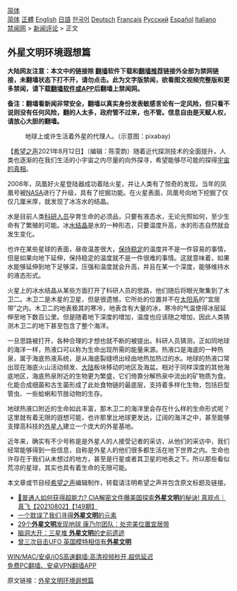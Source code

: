  <!-- 面包屑导航 --> <div class="breadcrumb"><!-- GTranslate: https://gtranslate.io/ -->  <div class="switcher notranslate">  <div class="selected">  <a href="#" onclick="return false;"> 简体</a>  </div>  <div class="option">  <a href="https://www.bannedbook.org" onclick="doGTranslate('zh-CN|zh-CN');jQuery('div.switcher div.selected a').html(jQuery(this).html());return false;" title="简体中文" class="nturl selected"> 简体</a>  <a href="https://www.bannedbook.org/zh-tw/" onclick="doGTranslate('zh-CN|zh-TW');jQuery('div.switcher div.selected a').html(jQuery(this).html());return false;" title="繁體中文" class="nturl"> 正體</a>  <a href="https://www.bannedbook.org/en/" onclick="doGTranslate('zh-CN|en');jQuery('div.switcher div.selected a').html(jQuery(this).html());return false;" title="English" class="nturl"> English</a>  <a href="https://www.bannedbook.org/ja/" onclick="doGTranslate('zh-CN|ja');jQuery('div.switcher div.selected a').html(jQuery(this).html());return false;" title="日本語" class="nturl"> 日語</a>  <a href="https://www.bannedbook.org/ko/" onclick="doGTranslate('zh-CN|ko');jQuery('div.switcher div.selected a').html(jQuery(this).html());return false;" title="한국어" class="nturl"> 한국어</a>  <a href="https://www.bannedbook.org/de/" onclick="doGTranslate('zh-CN|de');jQuery('div.switcher div.selected a').html(jQuery(this).html());return false;" title="Deutsch" class="nturl"> Deutsch</a>  <a href="https://www.bannedbook.org/fr/" onclick="doGTranslate('zh-CN|fr');jQuery('div.switcher div.selected a').html(jQuery(this).html());return false;" title="Français" class="nturl"> Français</a>  <a href="https://www.bannedbook.org/ru/" onclick="doGTranslate('zh-CN|ru');jQuery('div.switcher div.selected a').html(jQuery(this).html());return false;" title="Русский" class="nturl"> Русский</a>  <a href="https://www.bannedbook.org/es/" onclick="doGTranslate('zh-CN|es');jQuery('div.switcher div.selected a').html(jQuery(this).html());return false;" title="Español" class="nturl"> Español</a>  <a href="https://www.bannedbook.org/it/" onclick="doGTranslate('zh-CN|it');jQuery('div.switcher div.selected a').html(jQuery(this).html());return false;" title="Italiano" class="nturl"> Italiano</a>  </div>  </div>      <div class='breadcrumb-sub'><!-- Breadcrumb NavXT 6.3.0 --> <a href="https://www.bannedbook.org/" class="home">禁闻网</a> &gt; <a href="https://www.bannedbook.org/bnews/comments/" class="category">新闻评论</a> &gt; 正文</div></div><h2>外星文明环境遐想篇</h2> <p class="notice"><b>大陆网友注意：本文中的链接除 <a href="https://github.com/bannedbook/fanqiang" >翻墙</a>软件下载和<a href="https://github.com/killgcd/justmysocks/blob/master/README.md">翻墙推荐</a>链接外全部为禁网链接，未翻墙状态下打不开，请勿点击。此为文字版禁闻，欲看图文视频完整版和更多禁闻，请下载<a href="https://github.com/bannedbook/fanqiang">翻墙软件或APP</a>后翻墙上禁闻网。</p><p>备注：翻墙看新闻非常安全，翻墙以真实身份发表敏感言论有一定风险，但只看不说则没有任何风险，翻的人太多，政府管不过来，也不管。信息自由是天赋人权，请放心大胆的翻墙。</b></p>  <div class="entry"> <figure> <p><figcaption>地球上或许生活着外星的代理人。（示意图：pixabay)</figcaption></figure> <p>【<span class='wp_keywordlink_affiliate'><a href="https://www.soundofhope.org" title="希望之声" target="_blank">希望之声</a></span>2021年8月12日】（编辑：陈雯韵）随着近代探测技术的全面提升，人类也逐渐的在我们生活的小宇宙之内尽量的向外探寻，希望能够尽可能的探得<span class='wp_keywordlink'><a href="https://www.bannedbook.org/forum3/topic2396.html" title="宇宙的真相" target="_blank">宇宙的真相</a></span>。</p> <p>2008年，凤凰好火星登陆器成功着陆火星，并让人类有了惊奇的发现。当年的凤凰号被<a href="https://www.bannedbook.org/bnews/tag/nasa/" class="st_tag internal_tag" rel="tag" title="标签 NASA 下的日志">NASA</a>进行了升级，具有了挖掘功能。在火星表面，凤凰号向地下挖掘了仅仅几厘米厚，就发现了冰冻水的结晶。</p>  <p>水是目前人类<a href="https://www.bannedbook.org/bnews/tag/%E7%A7%91%E7%A0%94%E4%BA%BA%E5%91%98/" class="st_tag internal_tag" rel="tag" title="标签 科研人员 下的日志">科研人员</a>孕育生命的必须品，只要有液态水，无论光照如何，至少生命有了繁殖的可能。冰<a href="https://www.bannedbook.org/bnews/tag/%E6%B0%B4%E7%BB%93%E6%99%B6/" class="st_tag internal_tag" rel="tag" title="标签 水结晶 下的日志">水结晶</a>是水的一种形态，只要温度升高，水的形态自然就会发生变化。</p> <p>也许在某些星球的表面，昼夜温差很大，<a href="https://www.bannedbook.org/bnews/tag/%E4%BF%9D%E6%8C%81%E7%A8%B3%E5%AE%9A/" class="st_tag internal_tag" rel="tag" title="标签 保持稳定 下的日志">保持稳定</a>的温度并不是一件容易的事情，但是如果向地下延伸，保持稳定的温度就不是一件很难的事情。这就意味着，如果水能够延伸到地下足够深，压强和温度就会升高，并且在某一个深度，能够维持水的液态形式。</p>  <p>火星上的冰水结晶从某些方面打开了科研人员的思路，他们随后将眼光聚集到了木卫二。木卫二是木星的卫星，但是很遗憾，它所处的位置并不在<a href="https://www.bannedbook.org/bnews/tag/%e5%a4%aa%e9%98%b3%e7%b3%bb/" class="st_tag internal_tag" rel="tag" title="标签 太阳系 下的日志">太阳系</a>的“宜居带”之内。木卫二的地表极其的寒冷，地表含有大量的冰，寒冷的气温使得冰层延伸至地下数百公里。但是随着地下深度的增加，温度也应该随之增加，因此人类猜测木卫二的地下甚至包含了整个海洋。</p> <p>一旦思路被打开，各种合理的才想也就不断的被提出。科研人员猜测，正如同地球的海洋一样，热液口可以称为生命出现所需的能量来源。热液口是海底的一种热泉，属于海底热液系统，是从海底裂缝喷出经由地热加热过的水。地球的热液口常出现在海底火山活动频发、<span class='wp_keywordlink_affiliate'><a href="https://www.bannedbook.org/" title="大陆" target="_blank">大陆</a></span>板块移动的地区及海盆。相对于同样深度的其他海底地区，海底热泉附近的生物更为繁盛，它们倚靠分解热泉中流出的矿物质为食。化能合成细菌和古生菌形成了此处食物链的最底层，支持着多样化生物，包括巨型管虫、一些蛤蜊和节肢动物的生存。</p>  <p>地球热液口附近的生命如此丰富，那木卫二的海洋里会存在什么样的生命形式呢？这里就有着无限的遐想可能，也许那里比地球更发达，辽阔的海洋之中，甚至能够支撑高科技的<a href="https://www.bannedbook.org/bnews/tag/%e5%a4%96%e6%98%9f%e4%ba%ba/" class="st_tag internal_tag" rel="tag" title="标签 外星人 下的日志">外星人</a>建立一个庞大的外星基地。</p> <p>近年来，确实有不少号称是是外星人的人接受记者的采访，从他们的采访中，我们经常能够得到一些信息，自称是外星人的他们很多都生活在地下世界之内。生命也许存在于我们从未想过的地方，甚至是行星或者其卫星的地表之下。所以那些看似荒凉的星球，其实也具有着生命的无限可能。</p>  <p>本文章或节目经<a href="https://www.bannedbook.org/bnews/tag/%e5%b8%8c%e6%9c%9b%e4%b9%8b%e5%a3%b0/" class="st_tag internal_tag" rel="tag" title="标签 希望之声 下的日志">希望之声</a>编辑制作，转载请注明希望之声并包含原文标题及链接。 </p> <ul class='op-related-articles' title='相关阅读'> <li><a href='https://www.bannedbook.org/bnews/bannedvideo/20210802/1598889.html' target='_blank'>🤩普通人如何获得超能力? CIA解密文件曝美国探索<b>外星文明</b>的秘诀! 真观点｜真飞【20210802】【149期】</a></li> <li><a href='https://www.bannedbook.org/bnews/comments/20210726/1594574.html' target='_blank'>一个耽误了我们寻得<b>外星文明</b>的元素</a></li> <li><a href='https://www.bannedbook.org/bnews/cnnews/20210627/1575213.html' target='_blank'>29个<b>外星文明</b>发现地球 康乃尔团队：处完美位置宜居带</a></li> <li><a href='https://www.bannedbook.org/bnews/comments/20210507/1541655.html' target='_blank'>脑洞大开：三星堆 <b>外星文明</b>的史前遗迹</a></li> <li><a href='https://www.bannedbook.org/bnews/lifebaike/20210323/1511002.html' target='_blank'>曾三次目击UFO 英国模特相信有<b>外星文明</b></a></li> </ul> <p class="texttj"> <a href="https://github.com/bannedbook/fanqiang/wiki/V2ray%E6%9C%BA%E5%9C%BA" target="_blank">WIN/MAC/安卓/iOS高速翻墙:高清视频秒开,超低延迟</a><br/> <a href="https://github.com/bannedbook/fanqiang/wiki/%E7%A6%81%E9%97%BB%E7%BD%91%E5%AE%89%E5%8D%93%E7%BF%BB%E5%A2%99%E6%96%B0%E9%97%BBAPP" target="_blank">免费PC翻墙、安卓VPN翻墙APP</a></p><p>原文链接：<a class="src_link"  href="https://www.soundofhope.org/post/534257" target="_blank">外星文明环境遐想篇</a></p><a name='sharetosocial'></a>  <div style="margin-bottom:5px;padding-bottom:5px;clear:both"> <div id="archive-pix-1" class="banner-ads"> <!-- AuctionX Display platform tag START --> <div id="26318x728x90x621x_ADSLOT2" clicktrack="%%CLICK_URL_ESC%%"></div> <!-- AuctionX Display platform tag END --> </div> <div id="archive-pix-2" class="banner-ads"> <!-- AuctionX Display platform tag START --> <div id="26315x300x250x621x_ADSLOT2" clicktrack="%%CLICK_URL_ESC%%"></div> <!-- AuctionX Display platform tag END --> </div> </div>  <div id="archive-pix-1" class="banner-ads"> <!-- AuctionX Display platform tag START --> <div id="26318x728x90x621x_ADSLOT3" clicktrack="%%CLICK_URL_ESC%%"></div> <!-- AuctionX Display platform tag END --> </div> </div><!--END ENTRY--> 